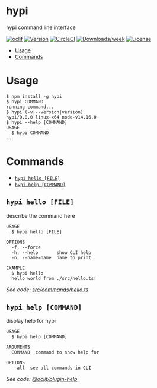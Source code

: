 hypi
====

hypi command line interface

[![oclif](https://img.shields.io/badge/cli-oclif-brightgreen.svg)](https://oclif.io)
[![Version](https://img.shields.io/npm/v/hypi.svg)](https://npmjs.org/package/hypi)
[![CircleCI](https://circleci.com/gh/engeman2008/hypi/tree/master.svg?style=shield)](https://circleci.com/gh/engeman2008/hypi/tree/master)
[![Downloads/week](https://img.shields.io/npm/dw/hypi.svg)](https://npmjs.org/package/hypi)
[![License](https://img.shields.io/npm/l/hypi.svg)](https://github.com/engeman2008/hypi/blob/master/package.json)

<!-- toc -->
* [Usage](#usage)
* [Commands](#commands)
<!-- tocstop -->
# Usage
<!-- usage -->
```sh-session
$ npm install -g hypi
$ hypi COMMAND
running command...
$ hypi (-v|--version|version)
hypi/0.0.0 linux-x64 node-v14.16.0
$ hypi --help [COMMAND]
USAGE
  $ hypi COMMAND
...
```
<!-- usagestop -->
# Commands
<!-- commands -->
* [`hypi hello [FILE]`](#hypi-hello-file)
* [`hypi help [COMMAND]`](#hypi-help-command)

## `hypi hello [FILE]`

describe the command here

```
USAGE
  $ hypi hello [FILE]

OPTIONS
  -f, --force
  -h, --help       show CLI help
  -n, --name=name  name to print

EXAMPLE
  $ hypi hello
  hello world from ./src/hello.ts!
```

_See code: [src/commands/hello.ts](https://github.com/engeman2008/hypi/blob/v0.0.0/src/commands/hello.ts)_

## `hypi help [COMMAND]`

display help for hypi

```
USAGE
  $ hypi help [COMMAND]

ARGUMENTS
  COMMAND  command to show help for

OPTIONS
  --all  see all commands in CLI
```

_See code: [@oclif/plugin-help](https://github.com/oclif/plugin-help/blob/v3.2.2/src/commands/help.ts)_
<!-- commandsstop -->
